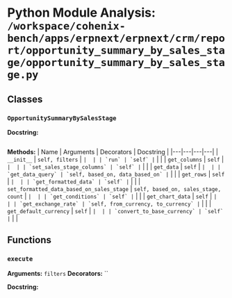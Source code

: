 # Python Module Analysis: `/workspace/cohenix-bench/apps/erpnext/erpnext/crm/report/opportunity_summary_by_sales_stage/opportunity_summary_by_sales_stage.py`

## Classes

### `OpportunitySummaryBySalesStage`


**Docstring:**
```

```

**Methods:**
| Name | Arguments | Decorators | Docstring |
|---|---|---|---|
| `__init__` | `self, filters` | `` |  |
| `run` | `self` | `` |  |
| `get_columns` | `self` | `` |  |
| `set_sales_stage_columns` | `self` | `` |  |
| `get_data` | `self` | `` |  |
| `get_data_query` | `self, based_on, data_based_on` | `` |  |
| `get_rows` | `self` | `` |  |
| `get_formatted_data` | `self` | `` |  |
| `set_formatted_data_based_on_sales_stage` | `self, based_on, sales_stage, count` | `` |  |
| `get_conditions` | `self` | `` |  |
| `get_chart_data` | `self` | `` |  |
| `get_exchange_rate` | `self, from_currency, to_currency` | `` |  |
| `get_default_currency` | `self` | `` |  |
| `convert_to_base_currency` | `self` | `` |  |





## Functions

### `execute`
**Arguments:** `filters`
**Decorators:** ``

**Docstring:**
```

```

